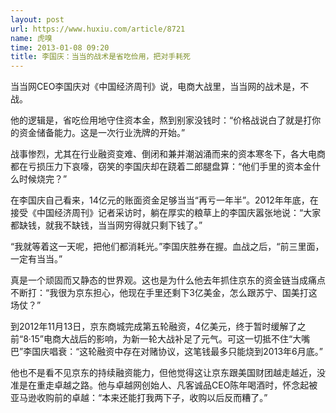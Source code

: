 ```yaml
---
layout: post
url: https://www.huxiu.com/article/8721
name: 虎嗅
time: 2013-01-08 09:20
title: 李国庆：当当的战术是省吃俭用，把对手耗死
---
```

当当网CEO李国庆对《中国经济周刊》说，电商大战里，当当网的战术是，不战。

他的逻辑是，省吃俭用地守住资本金，熬到别家没钱时：“价格战说白了就是打你的资金储备能力。这是一次行业洗牌的开始。”

战事惨烈，尤其在行业融资变难、倒闭和兼并潮汹涌而来的资本寒冬下，各大电商都在亏损压力下哀嚎，窃笑的李国庆却在跷着二郎腿盘算：“他们手里的资本金什么时候烧完？”

在李国庆自己看来，14亿元的账面资金足够当当“再亏一年半”。2012年年底，在接受《中国经济周刊》记者采访时，躺在厚实的粮草上的李国庆嚣张地说：“大家都缺钱，就我不缺钱，当当网穷得就只剩下钱了。”

“我就等着这一天呢，把他们都消耗光。”李国庆胜券在握。血战之后，“前三里面，一定有当当。”

真是一个顽固而又静态的世界观。这也是为什么他去年抓住京东的资金链当成痛点不断打：“我很为京东担心，他现在手里还剩下3亿美金，怎么跟苏宁、国美打这场仗？”

到2012年11月13日，京东商城完成第五轮融资，4亿美元，终于暂时缓解了之前“8·15”电商大战后的影响，为新一轮大战补足了元气。可这一切抵不住“大嘴巴”李国庆唱衰：“这轮融资中存在对赌协议，这笔钱最多只能烧到2013年6月底。”

他也不是看不见京东的持续融资能力，但他觉得这让京东跟美国财团越走越近，没准是在重走卓越之路。他与卓越网创始人、凡客诚品CEO陈年喝酒时，怀念起被亚马逊收购前的卓越：“本来还能打我两下子，收购以后反而糟了。”

